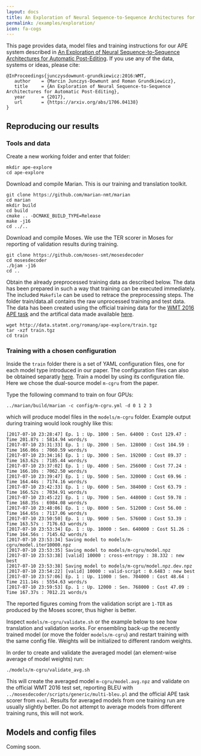 ```yaml
---
layout: docs
title: An Exploration of Neural Sequence-to-Sequence Architectures for Automatic Post-Editing
permalink: /examples/exploration/
icon: fa-cogs
---
```


This page provides data, model files and training instructions for our APE system described in [An Exploration of Neural Sequence-to-Sequence Architectures for Automatic Post-Editing](https://arxiv.org/abs/1706.04138).
If you use any of the data, systems or ideas, please cite:

    @InProceedings{junczysdowmunt-grundkiewicz:2016:WMT,
       author    = {Marcin Junczys-Dowmunt and Roman Grundkiewicz},
       title     = {An Exploration of Neural Sequence-to-Sequence Architectures for Automatic Post-Editing},
       year      = {2017},
       url       = {https://arxiv.org/abs/1706.04138}
    }

## Reproducing our results

### Tools and data
Create a new working folder and enter that folder:

```
mkdir ape-explore
cd ape-explore
```

Download and compile Marian. This is our training and translation toolkit.
```
git clone https://github.com/marian-nmt/marian
cd marian
mkdir build
cd build
cmake .. -DCMAKE_BUILD_TYPE=Release
make -j16
cd ../..
```

Download and compile Moses. We use the TER scorer in Moses for reporting of validation results during training.
```
git clone https://github.com/moses-smt/mosesdecoder
cd mosesdecoder
./bjam -j16
cd ..
```

Obtain the already preprocessed training data as described below. The data has been prepared in such a way that training can be executed immediately. The included `Makefile` can be used to retrace the preprocessing steps. The folder train/data.all contains the raw unprocessed training and test data. The data has been created using the official training data for the [WMT 2016 APE task](http://www.statmt.org/wmt16/ape-task.html) and the artifical data made available [here](../postedit).
```
wget http://data.statmt.org/romang/ape-explore/train.tgz
tar -xzf train.tgz
cd train
```

### Training with a chosen configuration

Inside the `train` folder there is a set of YAML configuration files, one for each model type introduced in our paper. The configuration files can also be obtained separatly [here](http://www.data.statmt.org/romang/ape-explore/config.tgz).
Train a model by using its configuration file. Here we chose the dual-source model `m-cgru` from the paper.

Type the following command to train on four GPUs:
```
../marian/build/marian -c config/m-cgru.yml -d 0 1 2 3
```

which will produce model files in the `models/m-cgru` folder. Example output during training would look roughly like this:

```
[2017-07-10 23:28:47] Ep. 1 : Up. 1000 : Sen. 64000 : Cost 129.47 : Time 201.87s : 5814.94 words/s
[2017-07-10 23:31:33] Ep. 1 : Up. 2000 : Sen. 128000 : Cost 104.59 : Time 166.06s : 7060.59 words/s
[2017-07-10 23:34:16] Ep. 1 : Up. 3000 : Sen. 192000 : Cost 89.37 : Time 163.62s : 7185.44 words/s
[2017-07-10 23:37:02] Ep. 1 : Up. 4000 : Sen. 256000 : Cost 77.24 : Time 166.10s : 7062.50 words/s
[2017-07-10 23:39:47] Ep. 1 : Up. 5000 : Sen. 320000 : Cost 69.96 : Time 164.44s : 7174.16 words/s
[2017-07-10 23:42:33] Ep. 1 : Up. 6000 : Sen. 384000 : Cost 63.79 : Time 166.52s : 7034.91 words/s
[2017-07-10 23:45:22] Ep. 1 : Up. 7000 : Sen. 448000 : Cost 59.78 : Time 168.35s : 6984.08 words/s
[2017-07-10 23:48:06] Ep. 1 : Up. 8000 : Sen. 512000 : Cost 56.00 : Time 164.65s : 7117.06 words/s
[2017-07-10 23:50:50] Ep. 1 : Up. 9000 : Sen. 576000 : Cost 53.39 : Time 163.57s : 7176.63 words/s
[2017-07-10 23:53:34] Ep. 1 : Up. 10000 : Sen. 640000 : Cost 51.26 : Time 164.56s : 7145.62 words/s
[2017-07-10 23:53:34] Saving model to models/m-cgru/model.iter10000.npz
[2017-07-10 23:53:35] Saving model to models/m-cgru/model.npz
[2017-07-10 23:53:38] [valid] 10000 : cross-entropy : 38.332 : new best
[2017-07-10 23:53:38] Saving model to models/m-cgru/model.npz.dev.npz
[2017-07-10 23:54:22] [valid] 10000 : valid-script : 0.6483 : new best
[2017-07-10 23:57:06] Ep. 1 : Up. 11000 : Sen. 704000 : Cost 48.64 : Time 211.14s : 5554.63 words/s
[2017-07-10 23:59:53] Ep. 1 : Up. 12000 : Sen. 768000 : Cost 47.09 : Time 167.37s : 7012.21 words/s
```
The reported figures coming from the validation script are `1-TER` as produced by the Moses scorer, thus higher is better.

Inspect `models/m-cgru/validate.sh` or the example below to see how translation and validation works. For ensembling back-up the recently trained model (or move the folder `models/m-cgru`) and restart training with the same config file. Weights will be initialized to different random weights.

In order to create and validate the averaged model (an element-wise average of model weights) run:
```
./models/m-cgru/validate_avg.sh
```
This will create the averaged model `m-cgru/model.avg.npz` and validate on the official WMT 2016 test set, reporting BLEU with `../mosesdecoder/scripts/generic/multi-bleu.pl` and the official APE task scorer from `eval`. Results for averaged models from one training run are usually slightly better. Do not attempt to average models from different training runs, this will not work.

## Models and config files

Coming soon.


